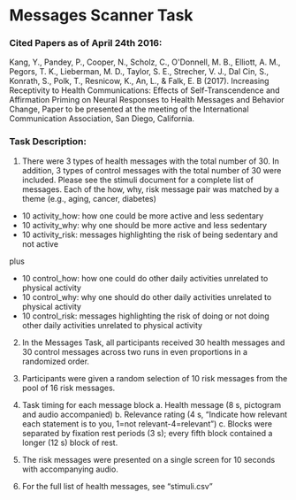 # Messages Scanner Task

### Cited Papers as of April 24th 2016:

Kang, Y., Pandey, P., Cooper, N., Scholz, C., O'Donnell, M. B., Elliott, A. M., Pegors, T. K., Lieberman, M. D., Taylor, S. E., Strecher, V. J., Dal Cin, S., Konrath, S., Polk, T., Resnicow, K., An, L., & Falk, E. B (2017). Increasing Receptivity to Health Communications: Effects of Self-Transcendence and Affirmation Priming on Neural Responses to Health Messages and Behavior Change, Paper to be presented at the meeting of the International Communication Association, San Diego, California.


### Task Description:

1.	There were 3 types of health messages with the total number of 30. In addition, 3 types of control messages with the total number of 30 were included. Please see the stimuli document for a complete list of messages. Each of the how, why, risk message pair was matched by a theme (e.g., aging, cancer, diabetes)

* 10 activity_how: how one could be more active and less sedentary
* 10 activity_why: why one should be more active and less sedentary
* 10 activity_risk: messages highlighting the risk of being sedentary and not active

plus

* 10 control_how: how one could do other daily activities unrelated to physical activity
* 10 control_why: why one should do other daily activities unrelated to physical activity
* 10 control_risk: messages highlighting the risk of doing or not doing other daily activities unrelated to physical activity

2.	In the Messages Task, all participants received 30 health messages and 30 control messages across two runs in even proportions in a randomized order.

3.	Participants were given a random selection of 10 risk messages from the pool of 16 risk messages.

4.	Task timing for each message block
	a.	Health message (8 s, pictogram and audio accompanied)
    	b.	Relevance rating (4 s, “Indicate how relevant each statement is to you, 1=not relevant-4=relevant”)
    	c.	Blocks were separated by fixation rest periods (3 s); every fifth block contained a longer (12 s) block of rest.

5.	The risk messages were presented on a single screen for 10 seconds with accompanying audio.

6.	For the full list of health messages, see “stimuli.csv”
